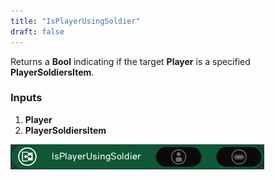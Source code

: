 ```yaml
---
title: "IsPlayerUsingSoldier"
draft: false
---
```

Returns a **Bool** indicating if the target **Player** is a specified **PlayerSoldiersItem**.
### Inputs
1. **Player**
2. **PlayerSoldiersItem**

![IsPlayerUsingSoldier](https://raw.githubusercontent.com/battlefield-portal-community/Image-CDN/main/portal_blocks/IsPlayerUsingSoldier.png)